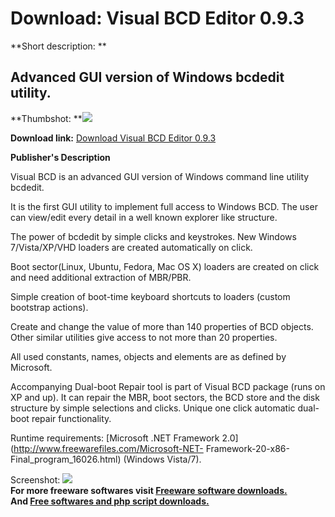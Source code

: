 # Download: Visual BCD Editor 0.9.3

**Short description: **

## Advanced GUI version of Windows bcdedit utility.

  
**Thumbshot: **![](http://www.freewarefiles.com/screenshot/visbcdeditor_md.jpg)   
  
**Download link:** [Download Visual BCD Editor 0.9.3](http://freesoftwares.boysofts.com/Visual-BCD-Editor_program_79803.html)  
  

**Publisher's Description**  
  

Visual BCD is an advanced GUI version of Windows command line utility bcdedit.

It is the first GUI utility to implement full access to Windows BCD. The user
can view/edit every detail in a well known explorer like structure.

The power of bcdedit by simple clicks and keystrokes. New Windows
7/Vista/XP/VHD loaders are created automatically on click.

Boot sector(Linux, Ubuntu, Fedora, Mac OS X) loaders are created on click and
need additional extraction of MBR/PBR.

Simple creation of boot-time keyboard shortcuts to loaders (custom bootstrap
actions).

Create and change the value of more than 140 properties of BCD objects. Other
similar utilities give access to not more than 20 properties.

All used constants, names, objects and elements are as defined by Microsoft.

Accompanying Dual-boot Repair tool is part of Visual BCD package (runs on XP
and up). It can repair the MBR, boot sectors, the BCD store and the disk
structure by simple selections and clicks. Unique one click automatic dual-
boot repair functionality.

Runtime requirements: [Microsoft .NET Framework
2.0](http://www.freewarefiles.com/Microsoft-NET-
Framework-20-x86-Final_program_16026.html) (Windows Vista/7).

  
  
Screenshot: ![](http://www.freewarefiles.com/screenshot/visbcdeditor.jpg)  
**For more freeware softwares visit [Freeware software downloads.](http://freesoftwares.boysofts.com/)**   
**And [Free softwares and php script downloads.](http://www.boysofts.com/)**

